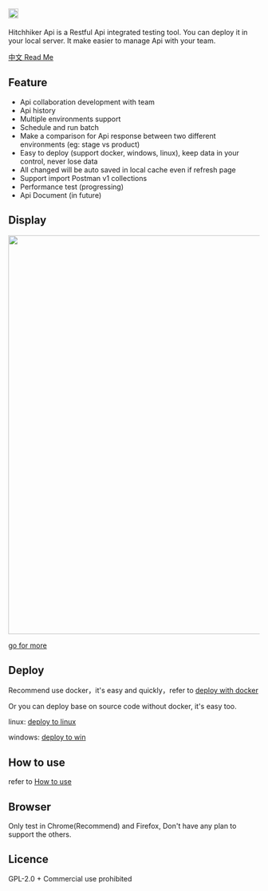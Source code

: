 # <img src='https://raw.githubusercontent.com/brookshi/Hitchhiker/master/client/public/hitchhiker-title-dark.png' height='20'/>

Hitchhiker Api is a Restful Api integrated testing tool. You can deploy it in your local server. It make easier to manage Api with your team.

[中文 Read Me](README_cn.md)

## Feature
* Api collaboration development with team
* Api history
* Multiple environments support
* Schedule and run batch
* Make a comparison for Api response between two different environments (eg: stage vs product)
* Easy to deploy (support docker, windows, linux), keep data in your control, never lose data
* All changed will be auto saved in local cache even if refresh page
* Support import Postman v1 collections
* Performance test (progressing)
* Api Document (in future)

## Display

<img src='https://github.com/brookshi/Hitchhiker/raw/master/doc/images/collection.png' width='800'/>

[go for more](https://github.com/brookshi/Hitchhiker/tree/master/doc/images)

## Deploy

Recommend use docker，it's easy and quickly，refer to [deploy with docker](doc/howtoinstall-docker-en.md)

Or you can deploy base on source code without docker, it's easy too.

linux: [deploy to linux](doc/howtoinstall-linux-en.md)

windows: [deploy to win](doc/howtoinstall-win-en.md)

## How to use

refer to [How to use](doc/howtouse-en.md)

## Browser

Only test in Chrome(Recommend) and Firefox, Don't have any plan to support the others.

## Licence

GPL-2.0 + Commercial use prohibited 